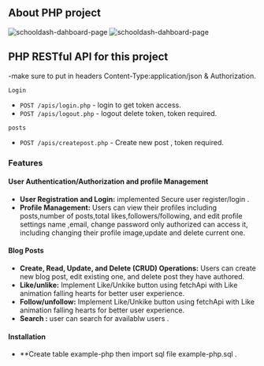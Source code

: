 ## About PHP project

![schooldash-dahboard-page](https://i.postimg.cc/pX0prkMM/Screenshot-2024-10-23-141946.png)
![schooldash-dahboard-page](https://i.postimg.cc/nhjczJ1q/Screenshot-2024-10-23-150732.png)



## PHP RESTful API for this project 
-make sure to put in headers Content-Type:application/json & Authorization.

`Login`
- `POST /apis/login.php` - login to get token access.
- `POST /apis/logout.php` - logout delete token, token required.

 `posts`
- `POST /apis/createpost.php` - Create new post , token required.

### Features

#### User Authentication/Authorization and profile Management
- **User Registration and Login:** implemented Secure user  register/login .
- **Profile Management:** Users can view their profiles including posts,number of posts,total likes,followers/following, and edit profile settings name ,email, change password only authorized can access it, including changing their profile image,update and delete current one.

#### Blog Posts
- **Create, Read, Update, and Delete (CRUD) Operations:** Users can create new blog post, edit existing one, and delete post they have authored.
- **Like/unlike:** Implement Like/Unkike button using fetchApi with Like animation falling hearts for better user experience. 
- **Follow/unfollow:** Implement Like/Unkike button using fetchApi with Like animation falling hearts for better user experience. 
- **Search :** user can search for availablw users .
#### Installation
- **Create table example-php then import sql file example-php.sql .
